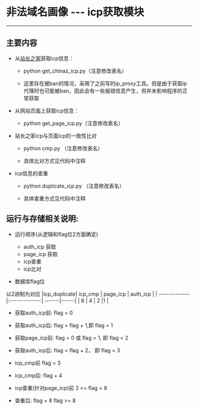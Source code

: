 # 非法域名画像 --- icp获取模块

------
## 主要内容

* 从[站长之家](http://icp.chinaz.com)获取icp信息：

    * python get_chinaz_icp.py（注意修改表名）

    * 这里存在被ban的情况，采用了之前写的ip_proxy工具。但是由于获取ip代理时也可能被ban，因此会有一些报错信息产生，但并未影响程序的正常获取

* 从网站页面上获取icp信息：

    * python get_page_icp.py（注意修改表名）

* 站长之家icp与页面icp的一致性比对

    * python cmp.py （注意修改表名）

    * 具体比对方式见代码中注释

* icp信息的查重

    * python duplicate_icp.py （注意修改表名）

    * 具体查重方式见代码中注释

## 运行与存储相关说明:

* 运行顺序(从逻辑和flag位2方面确定)

    * auth_icp 获取
    * page_icp 获取
    * icp查重
    * icp比对

* 数据库flag位

以2进制为对应
|icp_duplicate| icp_cmp | page_icp | auth_icp |
| ------------- |:-------------:| :-----:|-----:|
| 8      | 4 | 2 |1 |


* 获取auth_icp前:
    flag = 0
* 获取auth_icp后:
    flag = flag + 1,即 flag = 1

* 获取page_icp前:
    flag = 0 或 flag = 1, 即 flag < 2
* 获取auth_icp后:
    flag = flag + 2， 即 flag = 3

* icp_cmp前
    flag = 3
* icp_cmp后:
    flag + 4

* icp查重(针对page_icp)前
    3 <= flag < 8
* 查重后:
    flag + 8
    flag >= 8
